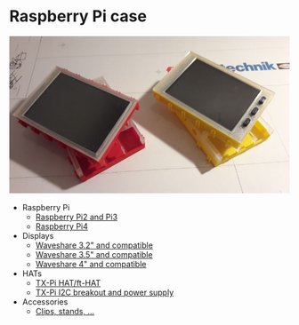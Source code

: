 # Raspberry Pi case

![Standard case](./images/tx-pi-cases.jpg)

  - Raspberry Pi
    - [Raspberry Pi2 and Pi3](pi/pi2_pi3/)
    - [Raspberry Pi4](pi/pi4)
  - Displays
    - [Waveshare 3.2" and compatible](displays/3.2inch)
    - [Waveshare 3.5" and compatible](displays/3.5inch)
    - [Waveshare 4" and compatible](displays/4inch)
  - HATs
    - [TX-Pi HAT/ft-HAT](hats/tx-pi-hat)
    - [TX-Pi I2C breakout and power supply](hats/i2c_pwr)
  - Accessories
    - [Clips, stands, ...](accessories/clips_stands)
